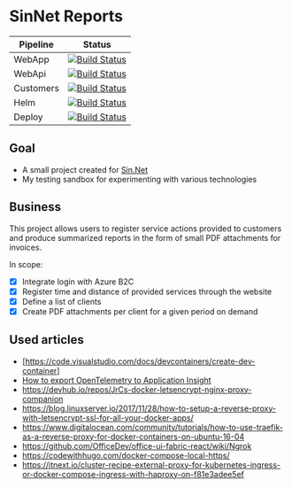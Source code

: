 # SinNet Reports

| Pipeline | Status |
|----------|--------|
| WebApp | [![Build Status](https://github.com/onlexnet/sin-net-reports/actions/workflows/static-webapp.yml/badge.svg)](https://github.com/onlexnet/sin-net-reports/actions/workflows/static-webapp.yml?query=branch:main) |
| WebApi | [![Build Status](https://dev.azure.com/onlex/sinnet/_apis/build/status/onlex-sinnet-webapi?branchName=master)](https://dev.azure.com/onlex/sinnet/_build/latest?definitionId=4&branchName=master) |
| Customers | [![Build Status](https://dev.azure.com/onlex/sinnet/_apis/build/status/onlex-sinnet-customers?branchName=master)](https://dev.azure.com/onlex/sinnet/_build/latest?definitionId=11&branchName=master) |
| Helm | [![Build Status](https://dev.azure.com/onlex/sinnet/_apis/build/status/onlex-sinnet-helm?branchName=master)](https://dev.azure.com/onlex/sinnet/_build/latest?definitionId=12&branchName=master) |
| Deploy| [![Build Status](https://dev.azure.com/onlex/sinnet/_apis/build/status/onlex-sinnet-deploy?branchName=master)](https://dev.azure.com/onlex/sinnet/_build/latest?definitionId=15&branchName=master) |


## Goal
- A small project created for [Sin.Net](http://www.sin.net.pl/)
- My testing sandbox for experimenting with various technologies

## Business
This project allows users to register service actions provided to customers and produce summarized reports in the form of small PDF attachments for invoices.

In scope:
- [x] Integrate login with Azure B2C
- [x] Register time and distance of provided services through the website
- [x] Define a list of clients
- [x] Create PDF attachments per client for a given period on demand

## Used articles
- [https://code.visualstudio.com/docs/devcontainers/create-dev-container]
- [How to export OpenTelemetry to Application Insight](https://docs.dapr.io/operations/monitoring/tracing/open-telemetry-collector-appinsights/)
- https://devhub.io/repos/JrCs-docker-letsencrypt-nginx-proxy-companion
- https://blog.linuxserver.io/2017/11/28/how-to-setup-a-reverse-proxy-with-letsencrypt-ssl-for-all-your-docker-apps/
- https://www.digitalocean.com/community/tutorials/how-to-use-traefik-as-a-reverse-proxy-for-docker-containers-on-ubuntu-16-04
- https://github.com/OfficeDev/office-ui-fabric-react/wiki/Ngrok
- https://codewithhugo.com/docker-compose-local-https/
- https://itnext.io/cluster-recipe-external-proxy-for-kubernetes-ingress-or-docker-compose-ingress-with-haproxy-on-f81e3adee5ef

